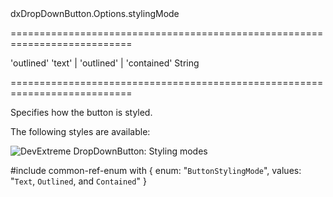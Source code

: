 <!--id-->dxDropDownButton.Options.stylingMode<!--/id-->
===========================================================================
<!--default-->'outlined'<!--/default-->
<!--acceptValues-->'text' | 'outlined' | 'contained'<!--/acceptValues-->
<!--type-->String<!--/type-->
===========================================================================

<!--shortDescription-->
Specifies how the button is styled.
<!--/shortDescription-->

<!--fullDescription-->
The following styles are available: 

![DevExtreme DropDownButton: Styling modes](Content/images/doc/19_2/UiWidgets/dropdownbutton_stylingMode.png)

#include common-ref-enum with {
    enum: "`ButtonStylingMode`",
    values: "`Text`, `Outlined`, and `Contained`"
}
<!--/fullDescription-->
